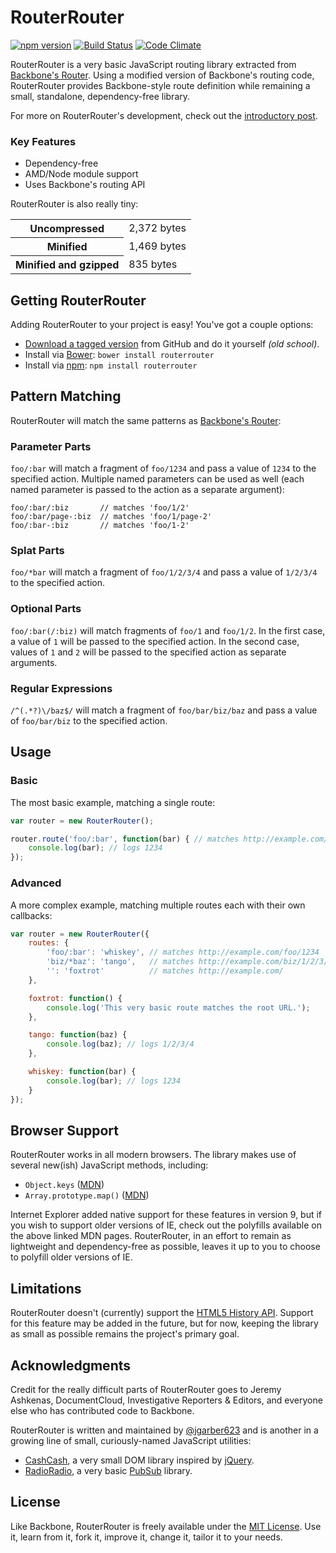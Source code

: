 # RouterRouter

[![npm version](https://badge.fury.io/js/routerrouter.svg)](https://badge.fury.io/js/routerrouter)
[![Build Status](https://travis-ci.org/jgarber623/RouterRouter.svg?branch=master)](https://travis-ci.org/jgarber623/RouterRouter)
[![Code Climate](https://codeclimate.com/github/jgarber623/RouterRouter/badges/gpa.svg)](https://codeclimate.com/github/jgarber623/RouterRouter)

RouterRouter is a very basic JavaScript routing library extracted from [Backbone's Router](http://backbonejs.org/docs/backbone.html#section-169). Using a modified version of Backbone's routing code, RouterRouter provides Backbone-style route definition while remaining a small, standalone, dependency-free library.

For more on RouterRouter's development, check out the [introductory post](http://sixtwothree.org/posts/finally-introducing-routerrouter-a-javascript-routing-library).

### Key Features

- Dependency-free
- AMD/Node module support
- Uses Backbone's routing API

RouterRouter is also really tiny:

<table>
	<tbody>
		<tr>
			<th>Uncompressed</th>
			<td>2,372 bytes</td>
		</tr>
		<tr>
			<th>Minified</th>
			<td>1,469 bytes</td>
		</tr>
		<tr>
			<th>Minified and gzipped</th>
			<td>835 bytes</td>
		</tr>
	</tbody>
</table>


## Getting RouterRouter

Adding RouterRouter to your project is easy! You've got a couple options:

- [Download a tagged version](https://github.com/jgarber623/RouterRouter/tags) from GitHub and do it yourself _(old school)_.
- Install via [Bower](http://bower.io/): `bower install routerrouter`
- Install via [npm](https://www.npmjs.com/): `npm install routerrouter`


## Pattern Matching

RouterRouter will match the same patterns as [Backbone's Router](http://backbonejs.org/#Router):

### Parameter Parts

`foo/:bar` will match a fragment of `foo/1234` and pass a value of `1234` to the specified action. Multiple named parameters can be used as well (each named parameter is passed to the action as a separate argument):

```
foo/:bar/:biz       // matches 'foo/1/2'
foo/:bar/page-:biz  // matches 'foo/1/page-2'
foo/:bar-:biz       // matches 'foo/1-2'
```

### Splat Parts

`foo/*bar` will match a fragment of `foo/1/2/3/4` and pass a value of `1/2/3/4` to the specified action.

### Optional Parts

`foo/:bar(/:biz)` will match fragments of `foo/1` and `foo/1/2`. In the first case, a value of `1` will be passed to the specified action. In the second case, values of `1` and `2` will be passed to the specified action as separate arguments.

### Regular Expressions

`/^(.*?)\/baz$/` will match a fragment of `foo/bar/biz/baz` and pass a value of `foo/bar/biz` to the specified action.


## Usage

### Basic

The most basic example, matching a single route:

```js
var router = new RouterRouter();

router.route('foo/:bar', function(bar) { // matches http://example.com/foo/1234
	console.log(bar); // logs 1234
});
```

### Advanced

A more complex example, matching multiple routes each with their own callbacks:

```js
var router = new RouterRouter({
	routes: {
		'foo/:bar': 'whiskey', // matches http://example.com/foo/1234
		'biz/*baz': 'tango',   // matches http://example.com/biz/1/2/3/4
		'': 'foxtrot'          // matches http://example.com/
	},

	foxtrot: function() {
		console.log('This very basic route matches the root URL.');
	},

	tango: function(baz) {
		console.log(baz); // logs 1/2/3/4
	},

	whiskey: function(bar) {
		console.log(bar); // logs 1234
	}
});
```


## Browser Support

RouterRouter works in all modern browsers. The library makes use of several new(ish) JavaScript methods, including:

- `Object.keys` ([MDN](https://developer.mozilla.org/en-US/docs/Web/JavaScript/Reference/Global_Objects/Object/keys))
- `Array.prototype.map()` ([MDN](https://developer.mozilla.org/en-US/docs/Web/JavaScript/Reference/Global_Objects/Array/map))

Internet Explorer added native support for these features in version 9, but if you wish to support older versions of IE, check out the polyfills available on the above linked MDN pages. RouterRouter, in an effort to remain as lightweight and dependency-free as possible, leaves it up to you to choose to polyfill older versions of IE.


## Limitations

RouterRouter doesn't (currently) support the [HTML5 History API](http://diveintohtml5.info/history.html). Support for this feature may be added in the future, but for now, keeping the library as small as possible remains the project's primary goal.


## Acknowledgments

Credit for the really difficult parts of RouterRouter goes to Jeremy Ashkenas, DocumentCloud, Investigative Reporters & Editors, and everyone else who has contributed code to Backbone.

RouterRouter is written and maintained by [@jgarber623](https://github.com/jgarber623) and is another in a growing line of small, curiously-named JavaScript utilities:

- [CashCash](https://github.com/jgarber623/CashCash), a very small DOM library inspired by [jQuery](http://jquery.com/).
- [RadioRadio](https://github.com/jgarber623/RadioRadio), a very basic [PubSub](https://en.wikipedia.org/wiki/Publish–subscribe_pattern) library.


## License

Like Backbone, RouterRouter is freely available under the [MIT License](http://opensource.org/licenses/MIT). Use it, learn from it, fork it, improve it, change it, tailor it to your needs.
